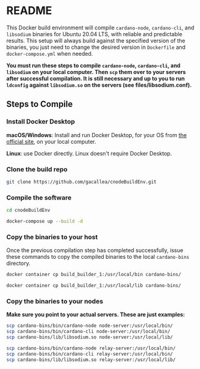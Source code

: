 # README #

This Docker build environment will compile ```cardano-node```, ```cardano-cli```, and ```libsodium``` binaries for Ubuntu 20.04 LTS, with reliable and predictable results. This setup will always build against the specified version of the binaries, you just need to change the desired version in ```Dockerfile``` and ```docker-compose.yml``` when needed.

**You must run these steps to compile ```cardano-node```, ```cardano-cli```, and ```libsodium``` on your local computer. Then ```scp``` them over to your servers after successful compilation. It is still necessary and up to you to run ```ldconfig``` against ```libsodium.so``` on the servers (see files/libsodium.conf).**

## Steps to Compile ##

### Install Docker Desktop ###

**macOS/Windows**: Install and run Docker Desktop, for your OS from [the official site](https://www.docker.com/products/docker-desktop), on your local computer.

**Linux**: use Docker directly. Linux doesn't require Docker Desktop.

### Clone the build repo ###

```bash
git clone https://github.com/gacallea/cnodeBuildEnv.git
```

### Compile the software ###

```bash
cd cnodeBuildEnv
```

```bash
docker-compose up --build -d
```

### Copy the binaries to your host ###

Once the previous compilation step has completed successfully, issue these commands to copy the compiled binaries to the local ```cardano-bins``` directory.

```bash
docker container cp build_builder_1:/usr/local/bin cardano-bins/
```

```bash
docker container cp build_builder_1:/usr/local/lib cardano-bins/
```

### Copy the binaries to your nodes ###

**Make sure you point to your actual servers. These are just examples:**

```bash
scp cardano-bins/bin/cardano-node node-server:/usr/local/bin/
scp cardano-bins/bin/cardano-cli node-server:/usr/local/bin/
scp cardano-bins/lib/libsodium.so node-server:/usr/local/lib/
```

```bash
scp cardano-bins/bin/cardano-node relay-server:/usr/local/bin/
scp cardano-bins/bin/cardano-cli relay-server:/usr/local/bin/
scp cardano-bins/lib/libsodium.so relay-server:/usr/local/lib/
```

